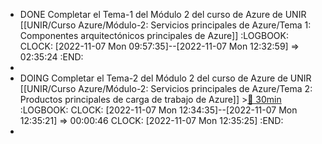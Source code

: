 - DONE Completar el Tema-1 del Módulo 2 del curso de Azure de UNIR [[UNIR/Curso Azure/Módulo-2: Servicios principales de Azure/Tema 1: Componentes arquitectónicos principales de Azure]]
  :LOGBOOK:
  CLOCK: [2022-11-07 Mon 09:57:35]--[2022-11-07 Mon 12:32:59] =>  02:35:24
  :END:
-
- DOING Completar el Tema-2 del Módulo 2 del curso de Azure de UNIR [[UNIR/Curso Azure/Módulo-2: Servicios principales de Azure/Tema 2: Productos principales de carga de trabajo de Azure]] >[🍅 30min](#agenda-pomo://?t=f-1667820903908-1800)
  :LOGBOOK:
  CLOCK: [2022-11-07 Mon 12:34:35]--[2022-11-07 Mon 12:35:21] =>  00:00:46
  CLOCK: [2022-11-07 Mon 12:35:25]
  :END:
-